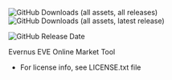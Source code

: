 ![GitHub Downloads (all assets, all releases)](https://img.shields.io/github/downloads/slysmoke/evernus/total)
![GitHub Downloads (all assets, latest release)](https://img.shields.io/github/downloads/slysmoke/evernus/latest/total)

![GitHub Release Date](https://img.shields.io/github/release-date/slysmoke/evernus)

Evernus
EVE Online Market Tool


* For license info, see LICENSE.txt file
